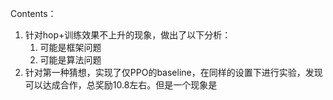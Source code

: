 Contents：
1. 针对hop+训练效果不上升的现象，做出了以下分析：
	1. 可能是框架问题
	2. 可能是算法问题
2. 针对第一种猜想，实现了仅PPO的baseline，在同样的设置下进行实验，发现可以达成合作，总奖励10.8左右。但是一个现象是
